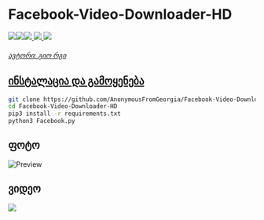 # Facebook-Video-Downloader-HD

<p align="left"><a href="https://youtube.com/AnonymousFromGeorgia"><img src="https://i.ibb.co/F48y2tp/rsz-pngitem-5213730.png"><a href="https://anonymousfg.rivyt.com"><img src="https://i.ibb.co/8BH4f6S/Logo.png"><a href="https://facebook.com/anonimaluri"><img src="http://i.imgur.com/P3YfQoD.png">
  <a href="https://twitter.com/anonimaluri"><img src="http://i.imgur.com/tXSoThF.png">
    <a href="https://github.com/AnonymousFromGeorgia"><img src="http://i.imgur.com/0o48UoR.png"></p>
<h6>ავტორი: გიო რგი</h6>

## ინსტალაცია და გამოყენება

```bash
git clone https://github.com/AnonymousFromGeorgia/Facebook-Video-Downloader-HD.git
cd Facebook-Video-Downloader-HD
pip3 install -r requirements.txt
python3 Facebook.py
```

<h2>ფოტო</h2>

![Preview](https://i.ibb.co/xC8F2TX/foto-no-exif.png)

<h2>ვიდეო</h2>
<a href="https://www.youtube.com/watch?v=vSUavmZf8gE"><img src="https://i.ibb.co/vBng0hb/foto-no-exif.png" style="max-width:100%;"></a>
